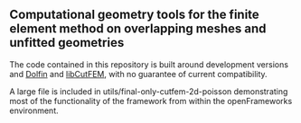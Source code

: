 Computational geometry tools for the finite element method on overlapping meshes and unfitted geometries
--------

The code contained in this repository is built around development versions and [Dolfin](https://bitbucket.org/fenics-project/dolfin) and [libCutFEM](https://bitbucket.org/massing/cutfem), 
with no guarantee of current compatibility.

A large file is included in utils/final-only-cutfem-2d-poisson demonstrating most of the functionality of the framework from within the openFrameworks environment.
